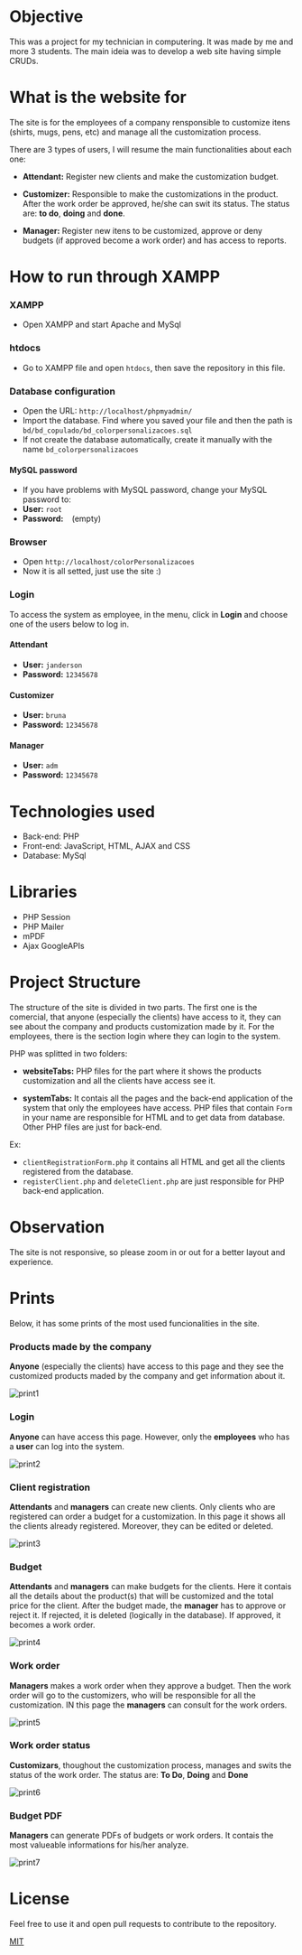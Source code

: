  # Objective

This was a project for my technician in computering.  It was made by me and more 3 students.
The main ideia was to develop a web site having simple CRUDs.

# What is the website for
The site is for the employees of a company rensponsible to customize itens (shirts, mugs, pens, etc) and manage all the customization process.

There are 3 types of users, I will resume the main functionalities about each one:

* **Attendant:** Register new clients and make the customization budget.

* **Customizer:** Responsible to make the customizations in the product. After the work order be approved, he/she can swit its status. The status are: **to do**, **doing** and **done**.

* **Manager:** Register new itens to be customized, approve or deny budgets (if approved become a work order) and has access to reports.
 

# How to run through XAMPP

### XAMPP
* Open XAMPP and start Apache and MySql

### htdocs
* Go to XAMPP file and open ```htdocs```, then save the repository in this file.

### Database configuration
* Open the URL: ```http://localhost/phpmyadmin/```
* Import the database. Find where you saved your file and then the path is  ```bd/bd_copulado/bd_colorpersonalizacoes.sql ```
* If not create the database automatically, create it manually with the name ```bd_colorpersonalizacoes```

#### MySQL password
* If you have problems with MySQL password, change your MySQL password to:
* **User:** ```root```
* **Password:** ``` ``` (empty)


### Browser

* Open ```http://localhost/colorPersonalizacoes```
* Now it is all setted, just use the site :)

### Login

To access the system as employee, in the menu, click in **Login** and choose one of the users below to log in.

#### Attendant
* **User:** ```janderson```
* **Password:** ```12345678```

#### Customizer
* **User:** ```bruna```
* **Password:** ```12345678```

#### Manager
* **User:** ```adm```
* **Password:** ```12345678```


# Technologies used

* Back-end: PHP
* Front-end: JavaScript, HTML, AJAX and CSS
* Database: MySql

# Libraries

* PHP Session
* PHP Mailer
* mPDF
* Ajax GoogleAPIs 


# Project Structure
The structure of the site is divided in two parts. The first one is the comercial, that anyone (especially the clients) have access to it, they can see about the company and products customization made by it. 
For the employees, there is the section login where they can login to the system.

PHP was splitted in two folders:
* **websiteTabs:** PHP files for the part where it shows the products customization and all the clients have access see it.

* **systemTabs:** It contais all the pages and the back-end application of the system that only the employees have access.
PHP files that contain ```Form``` in your name are responsible for HTML and to get data from database. Other PHP files are just for back-end.

Ex: 
* ```clientRegistrationForm.php``` it contains all HTML and get all the clients registered from the database.
* ```registerClient.php``` and ```deleteClient.php``` are just responsible for PHP back-end application.


# Observation
The site is not responsive, so please zoom in or out for a better layout and experience.


# Prints

Below, it has some prints of the most used funcionalities in the site.


### Products made by the company
**Anyone** (especially the clients) have access to this page and they see the customized products maded by the company and get information about it.

![print1](/img/prints/mugs.png)


### Login
**Anyone** can have access this page. However, only the **employees** who has a **user** can log into the system.

![print2](/img/prints/login.png)


### Client registration
**Attendants** and **managers** can create new clients. Only clients who are registered  can order a budget for a customization. In this page it shows all the clients already registered. Moreover, they can be edited or deleted.

![print3](/img/prints/registerClient.png)


### Budget
**Attendants** and **managers** can make budgets for the clients. Here it contais all the details about the product(s) that will be customized and the total price for the client. After the budget made, the **manager** has to approve or reject it. If rejected, it is deleted (logically in the database). If approved, it becomes a work order.

![print4](/img/prints/budget.png)


### Work order
**Managers** makes a work order when they approve a budget. Then the work order will go to the customizers, who will be responsible for all the customization. IN this page the **managers** can consult for the work orders.

![print5](/img/prints/workOrder.png)


### Work order status
**Customizars**, thoughout the customization process, manages and swits the status of the work order. The status are: **To Do**, **Doing** and **Done**

![print6](/img/prints/workOrderStatus.png)
 

 ### Budget PDF
**Managers** can generate PDFs of budgets or work orders. It contais the most valueable informations for his/her analyze.

![print7](/img/prints/pdf.png)


# License
Feel free to use it and open pull requests to contribute to the repository.

[MIT](https://choosealicense.com/licenses/mit/)
